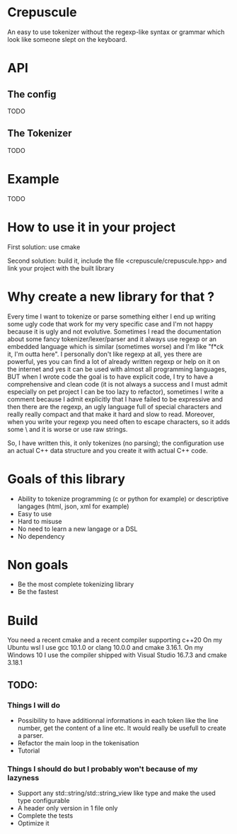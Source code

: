 # Crepuscule
An easy to use tokenizer without the regexp-like syntax or grammar which look like someone slept on the keyboard.

# API
## The config
TODO
## The Tokenizer
TODO

# Example
TODO

# How to use it in your project
First solution: use cmake

Second solution: build it, include the file \<crepuscule/crepuscule.hpp> and link your project with the built library

# Why create a new library for that ?
Every time I want to tokenize or parse something either I end up writing some ugly code that work for my very specific case and I'm not happy because it is ugly and not evolutive.
Sometimes I read the documentation about some fancy tokenizer/lexer/parser and it always use regexp or an embedded language which is similar (sometimes worse) and I'm like "f*ck it, I'm outta here". I personally don't like regexp at all, yes there are powerful, yes you can find a lot of already written regexp or help on it on the internet and yes it can be used with almost all programming languages, BUT when I wrote code the goal is to have explicit code, I try to have a comprehensive and clean code (it is not always a success and I must admit especially on pet project I can be too lazy to refactor), sometimes I write a comment because I admit explicitly that I have failed to be expressive and then there are the regexp, an ugly language full of special characters and really really compact and that make it hard and slow to read. Moreover, when you write your regexp you need often to escape characters, so it adds some \ and it is worse or use raw strings.

So, I have written this, it only tokenizes (no parsing); the configuration use an actual C++ data structure and you create it with actual C++ code.


# Goals of this library
- Ability to tokenize programming (c or python for example) or descriptive langages (html, json, xml for example)
- Easy to use
- Hard to misuse
- No need to learn a new langage or a DSL
- No dependency

# Non goals
- Be the most complete tokenizing library
- Be the fastest

# Build
You need a recent cmake and a recent compiler supporting c++20
On my Ubuntu wsl I use gcc 10.1.0 or clang 10.0.0 and cmake 3.16.1.
On my Windows 10 I use the compiler shipped with Visual Studio 16.7.3 and cmake 3.18.1

## TODO:
### Things I will do
- Possibility to have additionnal informations in each token like the line number, get the content of a line etc. It would really be usefull to create a parser.
- Refactor the main loop in the tokenisation
- Tutorial
### Things I should do but I probably won't because of my lazyness
- Support any std::string/std::string_view like type and make the used type configurable
- A header only version in 1 file only
- Complete the tests
- Optimize it

